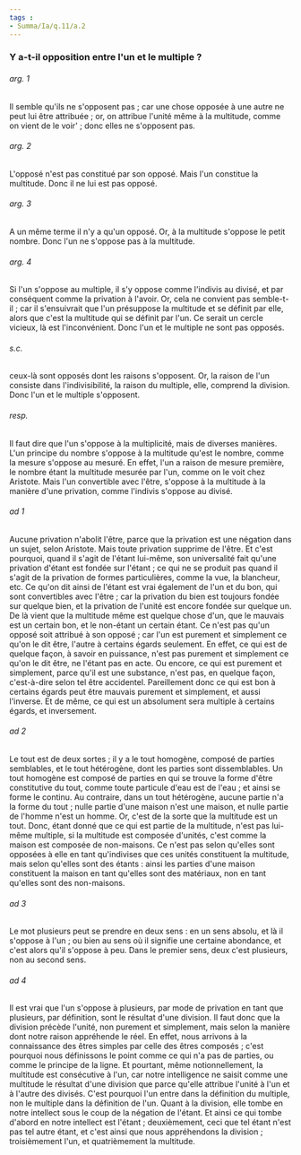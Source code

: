 ```yaml
---
tags : 
- Summa/Ia/q.11/a.2
---
```


### Y a-t-il opposition entre l'un et le multiple ?

###### arg. 1
Il semble qu'ils ne s'opposent pas ; car une chose opposée à une autre ne peut lui être attribuée ; or, on attribue l'unité même à la multitude, comme on vient de le voir' ; donc elles ne s'opposent pas. 

###### arg. 2
L'opposé n'est pas constitué par son opposé. Mais l'un constitue la multitude. Donc il ne lui est pas opposé. 

###### arg. 3
A un même terme il n'y a qu'un opposé. Or, à la multitude s'oppose le petit nombre. Donc l'un ne s'oppose pas à la multitude. 

###### arg. 4
Si l'un s'oppose au multiple, il s'y oppose comme l'indivis au divisé, et par conséquent comme la privation à l'avoir. Or, cela ne convient pas semble-t-il ; car il s'ensuivrait que l'un présuppose la multitude et se définit par elle, alors que c'est la multitude qui se définit par l'un. Ce serait un cercle vicieux, là est l'inconvénient. Donc l'un et le multiple ne sont pas opposés. 

###### s.c.
ceux-là sont opposés dont les raisons s'opposent. Or, la raison de l'un consiste dans l'indivisibilité, la raison du multiple, elle, comprend la division. Donc l'un et le multiple s'opposent. 

###### resp.
Il faut dire que l'un s'oppose à la multiplicité, mais de diverses manières. L'un principe du nombre s'oppose à la multitude qu'est le nombre, comme la mesure s'oppose au mesuré. En effet, l'un a raison de mesure première, le nombre étant la multitude mesurée par l'un, comme on le voit chez Aristote. Mais l'un convertible avec l'être, s'oppose à la multitude à la manière d'une privation, comme l'indivis s'oppose au divisé. 

###### ad 1
Aucune privation n'abolit l'être, parce que la privation est une négation dans un sujet, selon Aristote. Mais toute privation supprime de l'être. Et c'est pourquoi, quand il s'agit de l'étant lui-même, son universalité fait qu'une privation d'étant est fondée sur l'étant ; ce qui ne se produit pas quand il s'agit de la privation de formes particulières, comme la vue, la blancheur, etc. Ce qu'on dit ainsi de l'étant est vrai également de l'un et du bon, qui sont convertibles avec l'être ; car la privation du bien est toujours fondée sur quelque bien, et la privation de l'unité est encore fondée sur quelque un. De là vient que la multitude même est quelque chose d'un, que le mauvais est un certain bon, et le non-étant un certain étant. Ce n'est pas qu'un opposé soit attribué à son opposé ; car l'un est purement et simplement ce qu'on le dit être, l'autre à certains égards seulement. En effet, ce qui est de quelque façon, à savoir en puissance, n'est pas purement et simplement ce qu'on le dit être, ne l'étant pas en acte. Ou encore, ce qui est purement et simplement, parce qu'il est une substance, n'est pas, en quelque façon, c'est-à-dire selon tel être accidentel. Pareillement donc ce qui est bon à certains égards peut être mauvais purement et simplement, et aussi l'inverse. Et de même, ce qui est un absolument sera multiple à certains égards, et inversement. 

###### ad 2
Le tout est de deux sortes ; il y a le tout homogène, composé de parties semblables, et le tout hétérogène, dont les parties sont dissemblables. Un tout homogène est composé de parties en qui se trouve la forme d'être constitutive du tout, comme toute particule d'eau est de l'eau ; et ainsi se forme le continu. Au contraire, dans un tout hétérogène, aucune partie n'a la forme du tout ; nulle partie d'une maison n'est une maison, et nulle partie de l'homme n'est un homme. Or, c'est de la sorte que la multitude est un tout. Donc, étant donné que ce qui est partie de la multitude, n'est pas lui-même multiple, si la multitude est composée d'unités, c'est comme la maison est composée de non-maisons. Ce n'est pas selon qu'elles sont opposées à elle en tant qu'indivises que ces unités constituent la multitude, mais selon qu'elles sont des étants : ainsi les parties d'une maison constituent la maison en tant qu'elles sont des matériaux, non en tant qu'elles sont des non-maisons. 

###### ad 3
Le mot plusieurs peut se prendre en deux sens : en un sens absolu, et là il s'oppose à l'un ; ou bien au sens où il signifie une certaine abondance, et c'est alors qu'il s'oppose à peu. Dans le premier sens, deux c'est plusieurs, non au second sens. 

###### ad 4
Il est vrai que l'un s'oppose à plusieurs, par mode de privation en tant que plusieurs, par définition, sont le résultat d'une division. Il faut donc que la division précède l'unité, non purement et simplement, mais selon la manière dont notre raison appréhende le réel. En effet, nous arrivons à la connaissance des êtres simples par celle des êtres composés ; c'est pourquoi nous définissons le point comme ce qui n'a pas de parties, ou comme le principe de la ligne. Et pourtant, même notionnellement, la multitude est consécutive à l'un, car notre intelligence ne saisit comme une multitude le résultat d'une division que parce qu'elle attribue l'unité à l'un et à l'autre des divisés. C'est pourquoi l'un entre dans la définition du multiple, non le multiple dans la définition de l'un. Quant à la division, elle tombe en notre intellect sous le coup de la négation de l'étant. Et ainsi ce qui tombe d'abord en notre intellect est l'étant ; deuxièmement, ceci que tel étant n'est pas tel autre étant, et c'est ainsi que nous appréhendons la division ; troisièmement l'un, et quatrièmement la multitude. 



